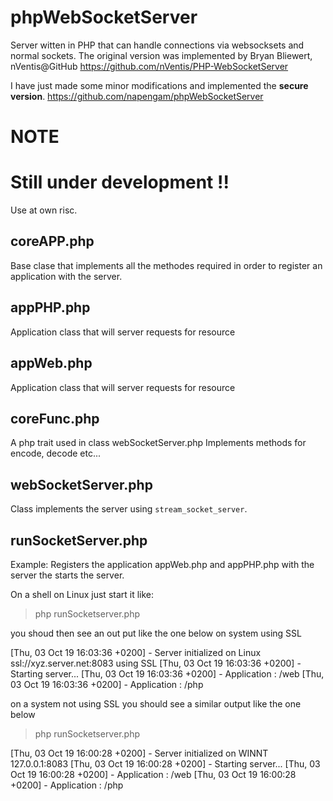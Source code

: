 # phpWebSocketServer 

Server witten in PHP that can handle connections via websocksets and normal sockets.
The original version was implemented by Bryan Bliewert, nVentis@GitHub
https://github.com/nVentis/PHP-WebSocketServer

I have just made some minor modifications and implemented the <b>secure version</b>.
https://github.com/napengam/phpWebSocketServer

# NOTE


# Still under development !!


Use at own risc. 

## coreAPP.php

Base clase that implements all the methodes required in order
to register an application with the server.

## appPHP.php

Application class that will server requests for resource 

[ws,wss,tcp,ssl]://<socketserver>:<port>/php
        

## appWeb.php

Application class that will server requests for resource 

[ws,wss,tcp,ssl]://<socketserver>:<port>/web



## coreFunc.php

A php trait used in class webSocketServer.php 
Implements methods for encode, decode etc... 


## webSocketServer.php

Class  implements the server using <code>stream_socket_server</code>.

## runSocketServer.php

Example:
Registers the application appWeb.php and appPHP.php with the server
the starts the server.

On a shell on Linux  just start it like:

> php runSocketserver.php

you shoud then see an out put like the one below on system using SSL

[Thu, 03 Oct 19 16:03:36 +0200] - Server initialized on Linux  ssl://xyz.server.net:8083 using SSL
[Thu, 03 Oct 19 16:03:36 +0200] - Starting server...
[Thu, 03 Oct 19 16:03:36 +0200] - Application : /web
[Thu, 03 Oct 19 16:03:36 +0200] - Application : /php


on a system not using SSL you should see a similar output like the one below
> php runSocketserver.php

[Thu, 03 Oct 19 16:00:28 +0200] - Server initialized on WINNT  127.0.0.1:8083
[Thu, 03 Oct 19 16:00:28 +0200] - Starting server...
[Thu, 03 Oct 19 16:00:28 +0200] - Application : /web
[Thu, 03 Oct 19 16:00:28 +0200] - Application : /php